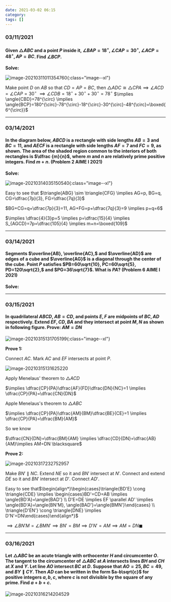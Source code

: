 ```yaml
---
date: 2021-03-02 06:15
category:
tags: []
---
```


### 03/11/2021

#### Given $\triangle{ABC}$ and a point $P$ inside it, $\angle{BAP}=18^{\circ}, \angle{CAP}=30^{\circ}, \angle{ACP}=48^{\circ}, AP=BC$. Find $\angle{BCP}.$

**Solve:**

![image-20210311011354760](/assets/images/2021-03/image-20210311011354760.png){:class="image--xl"}

Make point $D$ on $AB$ so that $CD=AP=BC$, then
$\triangle{ADC} \cong \triangle{CPA} \implies \angle{ACD}=\angle{CAP}=30^{\circ}$
$\implies \angle{CDB}=18^{\circ}+30^{\circ}+30^{\circ}=78^{\circ}$
$\implies \angle{CBD}=78^{\circ} \implies \angle{BCP}=180^{\circ}-78^{\circ}-18^{\circ}-30^{\circ}-48^{\circ}=\boxed{6^{\circ}}$

---

### 03/14/2021

#### In the diagram below, $ABCD$ is a rectangle with side lengths $AB=3$ and $BC=11$, and $AECF$ is a rectangle with side lengths $AF=7$ and $FC=9,$ as shown. The area of the shaded region common to the interiors of both rectangles is $\dfrac {m}{n}$, where $m$ and $n$ are relatively prime positive integers. Find $m+n$. **(Problem 2 AIME I 2021)**

**Solve:**

![image-20210314035150540](/assets/images/2021-03/image-20210314035150540.png){:class="image--xl"}

Easy to see that $\triangle{ABG} \sim \triangle{CFG} \implies AG=p, BG=q, CG=\dfrac{7p}{3}, FG=\dfrac{7q}{3}$

$BG+CG=q+\dfrac{7p}{3}=11, AG+FG=p+\dfrac{7q}{3}=9 \implies p+q=6$

$\implies \dfrac{4}{3}p=5 \implies p=\dfrac{15}{4} \implies S_{AGCD}=7p=\dfrac{105}{4} \implies m+n=\boxed{109}$

---

### 03/14/2021

#### Segments $\overline{AB}, \overline{AC},$ and $\overline{AD}$ are edges of a cube and $\overline{AG}$ is a diagonal through the center of the cube. Point $P$ satisfies $PB=60\sqrt{10}, PC=60\sqrt{5}, PD=120\sqrt{2},$ and $PG=36\sqrt{7}$. What is $PA$? **(Problem 6 AIME I 2021)**

**Solve:**

---

### 03/15/2021

#### In quadrilateral $ABCD$, $AB=CD$, and points $E, F$ are midpoints of $BC, AD$ respectively. Extend $EF, CD, BA$ and they intersect at point $M,N$ as shown in following figure. Prove: $AM=DN$

![image-20210315131705199](/assets/images/2021-03/image-20210315131705199.png){:class="image--xl"}

**Prove 1:**

Connect $AC$. Mark $AC$ and $EF$ intersects at point $P$.

![image-20210315131625220](/assets/images/2021-03/image-20210315131625220.png)

Apply Menelaus' theorem to $\triangle{ACD}$

$\implies \dfrac{CP}{PA}\dfrac{AF}{FD}\dfrac{DN}{NC}=1 \implies \dfrac{CP}{PA}=\dfrac{CN}{DN}$

Apple Menelaus's theorem to $\triangle{ABC}$

$\implies \dfrac{CP}{PA}\dfrac{AM}{BM}\dfrac{BE}{CE}=1 \implies \dfrac{CP}{PA}=\dfrac{BM}{AM}$

So we know

$\dfrac{CN}{DN}=\dfrac{BM}{AM} \implies \dfrac{CD}{DN}=\dfrac{AB}{AM}\implies AM=DN \blacksquare$

**Prove 2:**

![image-20210317232752957](/assets/images/2021-03/image-20210317232752957.png)

Make $BN' \parallel NC$. Extend $NE$ so it and $BN'$ intersect at $N'$. Connect and extend $DE$ so it and $BN'$ intersect at $D'$. Connect $AD'$.

Easy to see that$\begin{align*}\begin{cases}\triangle{BD'E} \cong \triangle{CDE} \implies \begin{cases}BD'=CD=AB \implies \angle{BD'A}=\angle{BAD'} \\ D'E=DE \implies EF \parallel AD' \implies \angle{BD'A}=\angle{BN'M}, \angle{BAD'}=\angle{BMN'}\end{cases} \\ \triangle{D'EN'} \cong \triangle{DNE} \implies D'N'=DN\end{cases}\end{align*}$

$\implies \angle{BN'M}=\angle{BMN'} \implies BN'=BM \implies D'N'=AM \implies AM=DN\blacksquare$

---

### 03/16/2021

#### Let $\triangle{ABC}$ be an acute triangle with orthocenter $H$ and circumcenter $O$. The tangent to the circumcenter of $\triangle{ABC}$ at $A$ intersects lines $BH$ and $CH$ at $X$ and $Y$. Let line $AO$ intersect $BC$ at $D$. Suppose that $AO=25, BC=49$, and $BY \parallel CY$. Then $AD$ can be written in the form $a-b\sqrt{c}$ for positive integers $a,b,c$, where $c$ is not divisible by the square of any prime. Find $a+b+c.$

![image-20210316214204529](/assets/images/2021-03/image-20210316214204529.png)
